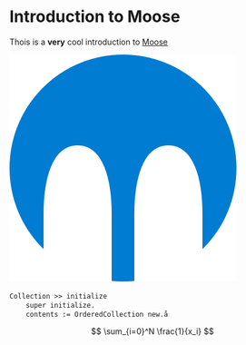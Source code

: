# Introduction to Moose

Thois is a **very** cool introduction to [Moose](https://moosetechnology.org/)

![](img/moose-icon.png)

```Smalltalk
Collection >> initialize
	super initialize.
	contents := OrderedCollection new.å
```

$$
\sum_{i=0}^N \frac{1}{x_i}
$$